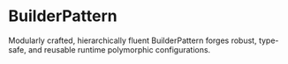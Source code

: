 # BuilderPattern
Modularly crafted, hierarchically fluent BuilderPattern forges robust, type-safe, and reusable runtime polymorphic configurations.
